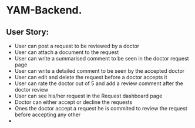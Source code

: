 # YAM-Backend.

## User Story:
- User can post a request to be reviewed by a doctor
- User can attach a document to the request
- User can write a summarised comment to be seen in the doctor request page
- User can write a detailed comment to be seen by the accepted doctor
- User can edit and delete the request before a doctor accepts it
- User can rate the doctor out of 5 and add a review comment after the doctor review
- User can see his/her request in the Request dashboard page
- Doctor can either accept or decline the requests
- Ones the doctor accept a request he is commited to review the request before accepting any other
- 

